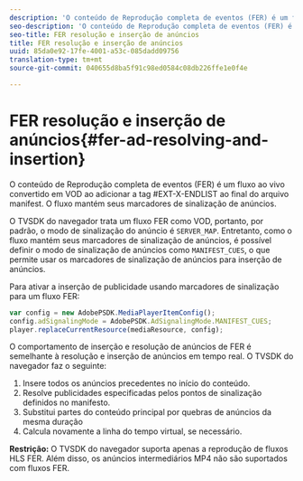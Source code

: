 ```yaml
---
description: 'O conteúdo de Reprodução completa de eventos (FER) é um fluxo ao vivo convertido em VOD ao adicionar a tag #EXT-X-ENDLIST ao final do arquivo manifest. O fluxo mantém seus marcadores de sinalização de anúncios.'
seo-description: 'O conteúdo de Reprodução completa de eventos (FER) é um fluxo ao vivo convertido em VOD ao adicionar a tag #EXT-X-ENDLIST ao final do arquivo manifest. O fluxo mantém seus marcadores de sinalização de anúncios.'
seo-title: FER resolução e inserção de anúncios
title: FER resolução e inserção de anúncios
uuid: 85da0e92-17fe-4001-a53c-085dadd09756
translation-type: tm+mt
source-git-commit: 040655d8ba5f91c98ed0584c08db226ffe1e0f4e

---
```



# FER resolução e inserção de anúncios{#fer-ad-resolving-and-insertion}

O conteúdo de Reprodução completa de eventos (FER) é um fluxo ao vivo convertido em VOD ao adicionar a tag #EXT-X-ENDLIST ao final do arquivo manifest. O fluxo mantém seus marcadores de sinalização de anúncios.

O TVSDK do navegador trata um fluxo FER como VOD, portanto, por padrão, o modo de sinalização do anúncio é `SERVER_MAP`. Entretanto, como o fluxo mantém seus marcadores de sinalização de anúncios, é possível definir o modo de sinalização de anúncios como `MANIFEST_CUES`, o que permite usar os marcadores de sinalização de anúncios para inserção de anúncios.

Para ativar a inserção de publicidade usando marcadores de sinalização para um fluxo FER:

```js
var config = new AdobePSDK.MediaPlayerItemConfig(); 
config.adSignalingMode = AdobePSDK.AdSignalingMode.MANIFEST_CUES; 
player.replaceCurrentResource(mediaResource, config);
```

O comportamento de inserção e resolução de anúncios de FER é semelhante à resolução e inserção de anúncios em tempo real. O TVSDK do navegador faz o seguinte:

1. Insere todos os anúncios precedentes no início do conteúdo.
1. Resolve publicidades especificadas pelos pontos de sinalização definidos no manifesto.
1. Substitui partes do conteúdo principal por quebras de anúncios da mesma duração
1. Calcula novamente a linha do tempo virtual, se necessário.

**Restrição:** O TVSDK do navegador suporta apenas a reprodução de fluxos HLS FER. Além disso, os anúncios intermediários MP4 não são suportados com fluxos FER.
